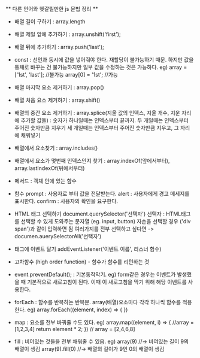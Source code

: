 ** 다른 언어와 헷갈릴만한 js 문법 정리 **


* 배열 길이 구하기 : array.length

* 배열 제일 앞에 추가하기 : array.unshift('first');

* 배열 뒤에 추가하기 : array.push('last');

* const
: 선언과 동시에 값을 넣어줘야 한다. 재할당이 불가능하기 때문.
  하지만 값을 통채로 바꾸는 건 불가능하지만 일부 값을 수정하는 것은 가능하다.
  eg) array = ['1st', 'last'];  //불가능
      array[0] = '1st'; //가능

* 배열 마지막 요소 제거하기 : array.pop()

* 배열 처음 요소 제거하기 : array.shift()

* 배열의 중간 요소 제거하기 : array.splice(지울 값의 인덱스, 지울 개수, 지운 자리에 추가할 값들)
: 숫자가 하나일때는 인덱스부터 끝까지. 
  두 개일때는 인덱스부터 주어진 숫자만큼 지우기
  세 개일때는 인덱스부터 주어진 숫자만큼 지우고, 그 자리에 채워넣기

* 배열에서 요소찾기 : array.includes()

* 배열에서 요소가 몇번째 인덱스인지 찾기 : array.indexOf(앞에서부터), array.lastIndexOf(뒤에서부터)

* 메서드 : 객체 안에 있는 함수


* 함수 
prompt : 사용자로 부터 값을 전달받는다.
alert : 사용자에게 경고 메세지를 표시한다.
confirm : 사용자의 확인을 요구한다.


* HTML 태그 선택하기
  document.querySelector('선택자')
  선택자 : HTML태그를 선택할 수 있게 도와주는 문자열 (eg. input, button)
  자손을 선택할 경우 ('div span')과 같이 입력하면 됨
  여러가지를 전부 선택하고 싶다면 -> documen.auerySelectorAll('선택자')

* 태그에 이벤트 달기
  addEventListener('이벤트 이름', 리스너 함수)

* 고차함수 (high order function) - 함수가 함수를 리턴하는 것

* event.preventDefault(); 
: 기본동작막기. eg) form같은 경우는 이벤트가 발생했을 때 기본적으로 새로고침이 된다. 이때 이 새로고침을 막기 위해 해당 이벤트를 사용한다.

* forEach
: 함수를 반복하는 반복문. array(배열)요소마다 각각 하나씩 함수를 적용한다. 
eg) array.forEach((element, index) => {
})

* map
: 요소를 전부 바꿔줄 수도 있다.
eg) array.map((element, i) => { //array = [1,2,3,4]
  return element * 2;
}) // array = [2,4,6,8]

* fill
: 비어있는 것들을 전부 채워줄 수 있음.
eg) array(9) //-> 비여있는 길이 9의 배열이 생김
array(9).fill(0) //-> 배열의 길이가 9인 0의 배열이 생김